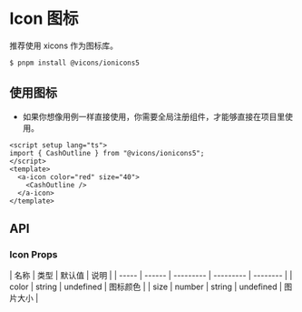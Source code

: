 # Icon 图标

推荐使用 xicons 作为图标库。

```
$ pnpm install @vicons/ionicons5
```

## 使用图标

- 如果你想像用例一样直接使用，你需要全局注册组件，才能够直接在项目里使用。

<script setup lang="ts">
import { CashOutline } from '@vicons/ionicons5'
</script>

<a-icon color="red" size="60">
  <CashOutline/>
</a-icon>

```vue
<script setup lang="ts">
import { CashOutline } from "@vicons/ionicons5";
</script>
<template>
  <a-icon color="red" size="40">
    <CashOutline />
  </a-icon>
</template>
```

## API

### Icon Props

| 名称  | 类型   | 默认值    | 说明      |
| ----- | ------ | --------- | --------- | -------- |
| color | string | undefined | 图标颜色  |
| size  | number | string    | undefined | 图片大小 |
